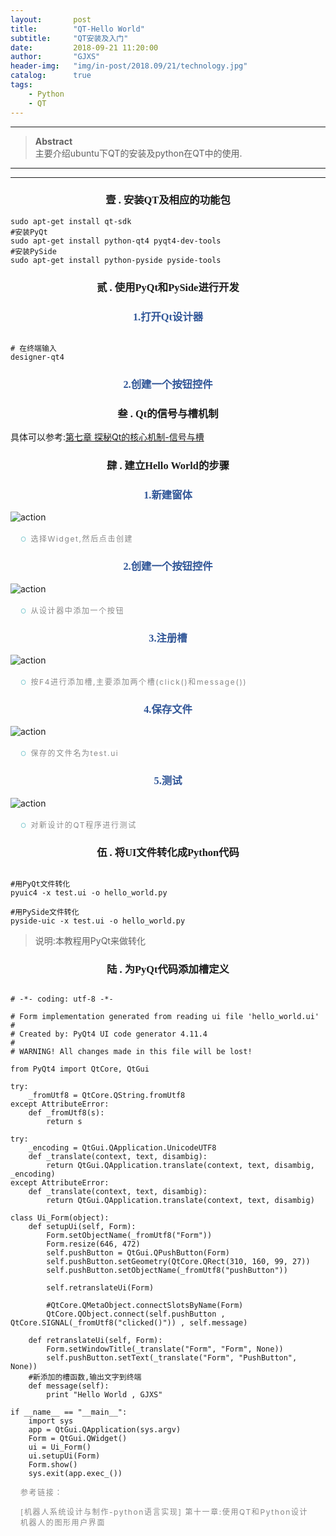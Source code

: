 ```yaml
---
layout:       post
title:        "QT-Hello World"
subtitle:     "QT安装及入门"
date:         2018-09-21 11:20:00
author:       "GJXS"
header-img:   "img/in-post/2018.09/21/technology.jpg"
catalog:      true
tags:
    - Python
    - QT
---
```

*****  
><strong>Abstract</strong> <br>主要介绍ubuntu下QT的安装及python在QT中的使用.     <br>
                                                       
----------
*************************

### <center> <font face="楷体">壹 . 安装QT及相应的功能包</font> </center>

<pre><code class="language-shell line-numbers">sudo apt-get install qt-sdk
#安装PyQt
sudo apt-get install python-qt4 pyqt4-dev-tools
#安装PySide
sudo apt-get install python-pyside pyside-tools</code></pre>

### <center> <font face="楷体">贰 . 使用PyQt和PySide进行开发</font> </center>

### <strong style="max-width: 100%;color: rgb(47, 85, 151);box-sizing: border-box !important;word-wrap: break-word !important;"><center><font face="楷体"> 1.打开Qt设计器 </font></center></strong>
<pre><code class="language-shell line-numbers">
# 在终端输入
designer-qt4</code></pre>

### <strong style="max-width: 100%;color: rgb(47, 85, 151);box-sizing: border-box !important;word-wrap: break-word !important;"><center><font face="楷体"> 2.创建一个按钮控件 </font></center></strong>

### <center> <font face="楷体">叁 . Qt的信号与槽机制</font> </center>
具体可以参考:[第七章 探秘Qt的核心机制-信号与槽](http://www.cnblogs.com/heguoyuan/p/4279597.html)

### <center> <font face="楷体">肆 . 建立Hello World的步骤</font> </center>

### <strong style="max-width: 100%;color: rgb(47, 85, 151);box-sizing: border-box !important;word-wrap: break-word !important;"><center><font face="楷体"> 1.新建窗体 </font></center></strong>
<img src="http://pa59gape3.bkt.clouddn.com/qt1.png" alt="action">
<p style="margin-right: 16px;margin-left: 16px;max-width: 100%;min-height: 1em;caret-color: rgb(51, 51, 51);color: rgb(51, 51, 51);font-family: -apple-system-font, BlinkMacSystemFont, &quot;Helvetica Neue&quot;, &quot;PingFang SC&quot;, &quot;Hiragino Sans GB&quot;, &quot;Microsoft YaHei UI&quot;, &quot;Microsoft YaHei&quot;, Arial, sans-serif;font-size: 17px;letter-spacing: 0.5440000295639038px;text-align: justify;white-space: normal;box-sizing: border-box !important;word-wrap: break-word !important;">
    <span style="max-width: 100%;font-size: 15px;letter-spacing: 1.600000023841858px;box-sizing: border-box !important;word-wrap: break-word !important;"></span>
    <span style="max-width: 100%;font-size: 10px;color: rgb(110, 194, 201);box-sizing: border-box !important;word-wrap: break-word !important;"></span>
    <span style="max-width: 100%;box-sizing: border-box !important;word-wrap: break-word !important;"><span style="max-width: 100%;font-size: 10px;color: rgb(110, 194, 201);">○ &nbsp;</span><span style="max-width: 100%;color: rgb(136, 136, 136);font-size: 12px;letter-spacing: 1.600000023841858px;background-color: rgb(255, 255, 255);">选择Widget,然后点击创建</span>
</span><br></p>

### <strong style="max-width: 100%;color: rgb(47, 85, 151);box-sizing: border-box !important;word-wrap: break-word !important;"><center><font face="楷体"> 2.创建一个按钮控件 </font></center></strong>
<img src="http://pa59gape3.bkt.clouddn.com/qt2.png" alt="action">
<p style="margin-right: 16px;margin-left: 16px;max-width: 100%;min-height: 1em;caret-color: rgb(51, 51, 51);color: rgb(51, 51, 51);font-family: -apple-system-font, BlinkMacSystemFont, &quot;Helvetica Neue&quot;, &quot;PingFang SC&quot;, &quot;Hiragino Sans GB&quot;, &quot;Microsoft YaHei UI&quot;, &quot;Microsoft YaHei&quot;, Arial, sans-serif;font-size: 17px;letter-spacing: 0.5440000295639038px;text-align: justify;white-space: normal;box-sizing: border-box !important;word-wrap: break-word !important;">
    <span style="max-width: 100%;font-size: 15px;letter-spacing: 1.600000023841858px;box-sizing: border-box !important;word-wrap: break-word !important;"></span>
    <span style="max-width: 100%;font-size: 10px;color: rgb(110, 194, 201);box-sizing: border-box !important;word-wrap: break-word !important;"></span>
    <span style="max-width: 100%;box-sizing: border-box !important;word-wrap: break-word !important;"><span style="max-width: 100%;font-size: 10px;color: rgb(110, 194, 201);">○ &nbsp;</span><span style="max-width: 100%;color: rgb(136, 136, 136);font-size: 12px;letter-spacing: 1.600000023841858px;background-color: rgb(255, 255, 255);">从设计器中添加一个按钮</span>
</span><br></p>

### <strong style="max-width: 100%;color: rgb(47, 85, 151);box-sizing: border-box !important;word-wrap: break-word !important;"><center><font face="楷体"> 3.注册槽 </font></center></strong>
<img src="http://pa59gape3.bkt.clouddn.com/qt5.png" alt="action">
<p style="margin-right: 16px;margin-left: 16px;max-width: 100%;min-height: 1em;caret-color: rgb(51, 51, 51);color: rgb(51, 51, 51);font-family: -apple-system-font, BlinkMacSystemFont, &quot;Helvetica Neue&quot;, &quot;PingFang SC&quot;, &quot;Hiragino Sans GB&quot;, &quot;Microsoft YaHei UI&quot;, &quot;Microsoft YaHei&quot;, Arial, sans-serif;font-size: 17px;letter-spacing: 0.5440000295639038px;text-align: justify;white-space: normal;box-sizing: border-box !important;word-wrap: break-word !important;">
    <span style="max-width: 100%;font-size: 15px;letter-spacing: 1.600000023841858px;box-sizing: border-box !important;word-wrap: break-word !important;"></span>
    <span style="max-width: 100%;font-size: 10px;color: rgb(110, 194, 201);box-sizing: border-box !important;word-wrap: break-word !important;"></span>
    <span style="max-width: 100%;box-sizing: border-box !important;word-wrap: break-word !important;"><span style="max-width: 100%;font-size: 10px;color: rgb(110, 194, 201);">○ &nbsp;</span><span style="max-width: 100%;color: rgb(136, 136, 136);font-size: 12px;letter-spacing: 1.600000023841858px;background-color: rgb(255, 255, 255);">按F4进行添加槽,主要添加两个槽(click()和message())</span>
</span><br></p>

### <strong style="max-width: 100%;color: rgb(47, 85, 151);box-sizing: border-box !important;word-wrap: break-word !important;"><center><font face="楷体"> 4.保存文件 </font></center></strong>
<img src="http://pa59gape3.bkt.clouddn.com/qt6.png" alt="action">
<p style="margin-right: 16px;margin-left: 16px;max-width: 100%;min-height: 1em;caret-color: rgb(51, 51, 51);color: rgb(51, 51, 51);font-family: -apple-system-font, BlinkMacSystemFont, &quot;Helvetica Neue&quot;, &quot;PingFang SC&quot;, &quot;Hiragino Sans GB&quot;, &quot;Microsoft YaHei UI&quot;, &quot;Microsoft YaHei&quot;, Arial, sans-serif;font-size: 17px;letter-spacing: 0.5440000295639038px;text-align: justify;white-space: normal;box-sizing: border-box !important;word-wrap: break-word !important;">
    <span style="max-width: 100%;font-size: 15px;letter-spacing: 1.600000023841858px;box-sizing: border-box !important;word-wrap: break-word !important;"></span>
    <span style="max-width: 100%;font-size: 10px;color: rgb(110, 194, 201);box-sizing: border-box !important;word-wrap: break-word !important;"></span>
    <span style="max-width: 100%;box-sizing: border-box !important;word-wrap: break-word !important;"><span style="max-width: 100%;font-size: 10px;color: rgb(110, 194, 201);">○ &nbsp;</span><span style="max-width: 100%;color: rgb(136, 136, 136);font-size: 12px;letter-spacing: 1.600000023841858px;background-color: rgb(255, 255, 255);">保存的文件名为test.ui</span>
</span><br></p>

### <strong style="max-width: 100%;color: rgb(47, 85, 151);box-sizing: border-box !important;word-wrap: break-word !important;"><center><font face="楷体"> 5.测试 </font></center></strong>
<img src="http://pa59gape3.bkt.clouddn.com/qt7.png" alt="action">
<p style="margin-right: 16px;margin-left: 16px;max-width: 100%;min-height: 1em;caret-color: rgb(51, 51, 51);color: rgb(51, 51, 51);font-family: -apple-system-font, BlinkMacSystemFont, &quot;Helvetica Neue&quot;, &quot;PingFang SC&quot;, &quot;Hiragino Sans GB&quot;, &quot;Microsoft YaHei UI&quot;, &quot;Microsoft YaHei&quot;, Arial, sans-serif;font-size: 17px;letter-spacing: 0.5440000295639038px;text-align: justify;white-space: normal;box-sizing: border-box !important;word-wrap: break-word !important;">
    <span style="max-width: 100%;font-size: 15px;letter-spacing: 1.600000023841858px;box-sizing: border-box !important;word-wrap: break-word !important;"></span>
    <span style="max-width: 100%;font-size: 10px;color: rgb(110, 194, 201);box-sizing: border-box !important;word-wrap: break-word !important;"></span>
    <span style="max-width: 100%;box-sizing: border-box !important;word-wrap: break-word !important;"><span style="max-width: 100%;font-size: 10px;color: rgb(110, 194, 201);">○ &nbsp;</span><span style="max-width: 100%;color: rgb(136, 136, 136);font-size: 12px;letter-spacing: 1.600000023841858px;background-color: rgb(255, 255, 255);">对新设计的QT程序进行测试</span>
</span><br></p>

### <center> <font face="楷体">伍 . 将UI文件转化成Python代码</font> </center>
<pre><code class="language-shell line-numbers">
#用PyQt文件转化
pyuic4 -x test.ui -o hello_world.py

#用PySide文件转化
pyside-uic -x test.ui -o hello_world.py
</code></pre>
>说明:本教程用PyQt来做转化

### <center> <font face="楷体">陆 . 为PyQt代码添加槽定义</font> </center>
<pre><code class="lang-py line-numbers">
# -*- coding: utf-8 -*-

# Form implementation generated from reading ui file 'hello_world.ui'
#
# Created by: PyQt4 UI code generator 4.11.4
#
# WARNING! All changes made in this file will be lost!

from PyQt4 import QtCore, QtGui

try:
    _fromUtf8 = QtCore.QString.fromUtf8
except AttributeError:
    def _fromUtf8(s):
        return s

try:
    _encoding = QtGui.QApplication.UnicodeUTF8
    def _translate(context, text, disambig):
        return QtGui.QApplication.translate(context, text, disambig, _encoding)
except AttributeError:
    def _translate(context, text, disambig):
        return QtGui.QApplication.translate(context, text, disambig)

class Ui_Form(object):
    def setupUi(self, Form):
        Form.setObjectName(_fromUtf8("Form"))
        Form.resize(646, 472)
        self.pushButton = QtGui.QPushButton(Form)
        self.pushButton.setGeometry(QtCore.QRect(310, 160, 99, 27))
        self.pushButton.setObjectName(_fromUtf8("pushButton"))

        self.retranslateUi(Form)
        
        #QtCore.QMetaObject.connectSlotsByName(Form)
        QtCore.QObject.connect(self.pushButton , QtCore.SIGNAL(_fromUtf8("clicked()")) , self.message)

    def retranslateUi(self, Form):
        Form.setWindowTitle(_translate("Form", "Form", None))
        self.pushButton.setText(_translate("Form", "PushButton", None))
    #新添加的槽函数,输出文字到终端
    def message(self):
        print "Hello World , GJXS"

if __name__ == "__main__":
    import sys
    app = QtGui.QApplication(sys.argv)
    Form = QtGui.QWidget()
    ui = Ui_Form()
    ui.setupUi(Form)
    Form.show()
    sys.exit(app.exec_())
</code></pre>
<p style="margin-right: 16px;margin-left: 16px;white-space: normal;max-width: 100%;min-height: 1em;caret-color: rgb(51, 51, 51);color: rgb(51, 51, 51);text-align: left;">
    <span style="letter-spacing: 1.600000023841858px;color: rgb(136, 136, 136);font-size: 12px;">参考链接：</span>
</p>
<p style="margin-right: 16px;margin-left: 16px;white-space: normal;max-width: 100%;min-height: 1em;caret-color: rgb(51, 51, 51);color: rgb(51, 51, 51);text-align: left;">
    <span style="letter-spacing: 1.600000023841858px;color: rgb(136, 136, 136);font-size: 12px;">[机器人系统设计与制作-python语言实现]&nbsp;第十一章:使用QT和Python设计机器人的图形用户界面</span>
</p>

























